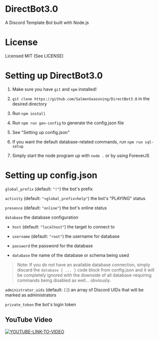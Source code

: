 # DirectBot3.0

A Discord Template Bot built with Node.js

# License
Licensed MIT (See LICENSE)

# Setting up DirectBot3.0

1) Make sure you have `git` and `npm` installed!

2) `git clone https://github.com/SalmonSeasoning/DirectBot3.0` in the desired directory

3) Run `npm install`

4) Run `npm run gen-config` to generate the config.json file

5) See "Setting up config.json"

6) If you want the default database-related commands, run `npm run sql-setup`

7) Simply start the node program up with `node .` or by using ForeverJS

# Setting up config.json

`global_prefix` (default: `"!"`) the bot's prefix

`activity` (default: `"<global_prefix>help"`) the bot's "PLAYING" status

`presence` (default: `"online"`) the bot's online status

`database` the database configuration

- `host` (default: `"localhost"`) the target to connect to

- `username` (default: `"root"`) the username for database

- `password` the password for the database

- `database` the name of the database or schema being used

> Note: If you do not have an available database connection, simply discard the `database { ... }` code block from config.json and it will be completely ignored with the downside of all database-requiring commands being disabled as well... obviously.

`administrator_uids` (default: `[]`) an array of Discord UIDs that will be marked as administrators

`private_token` the bot's login token

## YouTube Video
[![YOUTUBE-LINK-TO-VIDEO](http://i3.ytimg.com/vi/AIdpm4dfZ00/maxresdefault.jpg)](https://www.youtube.com/watch?v=AIdpm4dfZ00)
